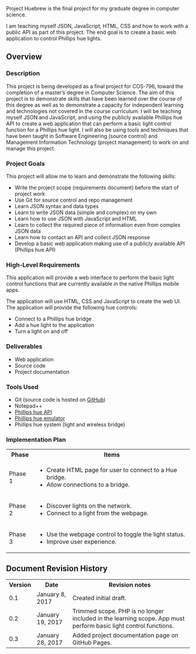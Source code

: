 Project Huebrew is the final project for my graduate degree in computer science.

I am teaching myself JSON, JavaScript, HTML, CSS and how to work with a public API as part of this project. 
The end goal is to create a basic web application to control Phillips hue lights.

<body>
<div class="container">
	<h2>Overview</h2>
	<h3>Description</h3>
	<p>This project is being developed as a final project for COS-796, toward the completion of a master’s degree in Computer Science. The aim of this project is to demonstrate skills that have been learned over the course of this degree as well as to demonstrate
		a capacity for independent learning and technologies not covered in the course curriculum. I will be teaching myself JSON and JavaScript, and using the publicly available Phillips hue API to create a web application that can perform a basic light control
		function for a Phillips hue light. I will also be using tools and techniques that have been taught in Software Engineering (source control) and Management Information Technology (project management) to work on and manage this project.
	</p>
	<h3>Project Goals</h3>
	<p>This project will allow me to learn and demonstrate the following skills:</p>
	<ul>
		<li>Write the project scope (requirements document) before the start of project work</li>
		<li>Use Git for source control and repo management</li>
		<li>Learn JSON syntax and data types</li>
		<li>Learn to write JSON data (simple and complex) on my own</li>
		<li>Learn how to use JSON with JavaScript and HTML</li>
		<li>Learn to collect the required piece of information even from complex JSON data</li>
		<li>Learn how to contact an API and collect JSON response</li>
		<li>Develop a basic web application making use of a publicly available API (Phillips hue API)</li>
	</ul>
	<h3>High-Level Requirements</h3> 
	<p>This application will provide a web interface to perform the basic light control functions that are currently available in the native Phillips mobile apps. </p>
	<p>The application will use HTML, CSS and JavaScript to create the web UI. The application will provide the following hue controls:</p>
	<ul>
		<li>Connect to a Phillips hue bridge</li>
		<li>Add a hue light to the application</li>
		<li>Turn a light on and off</li>
	</ul>
	<h3>Deliverables</h3>
	<ul>
		<li>Web application</li>
		<li>Source code</li>
		<li>Project documentation</li>
	</ul>
	<h3>Tools Used</h3>
	<ul>
		<li>Git (source code is hosted on <a href="https://github.com/purplestencil/project-huebrew">GitHub</a>)
		</li>
		<li>Notepad++
		</li>
		<li><a href="https://developers.meethue.com/philips-hue-api">Phillips hue API</a>
		</li>
		<li><a href="http://steveyo.github.io/Hue-Emulator/">Phillips hue emulator</a>
		</li>
		<li>Phillips hue system (light and wireless bridge)
		</li>
	</ul>
	<h3>Implementation Plan</h3>
	<table class="table">
		<tr>
			<th>Phase</th>
			<th>Items</th>
		</tr>
		<tr>
			<td>Phase 1</td>
			<td>
				<ul>
					<li>Create HTML page for user to connect to a Hue bridge.</li>
					<li>Allow connections to a bridge.</li>
				</ul>
			</td>
		</tr>
		<tr>
			<td>Phase 2</td>
			<td>
				<ul>
					<li>Discover lights on the network.</li>
					<li>Connect to a light from the webpage.</li>
				</ul>
			</td>
		</tr>
		<tr>
			<td>Phase 3</td>
			<td>
				<ul>
					<li>Use the webpage control to toggle the light status.</li>
					<li>Improve user experience.</li>
				</ul>
			</td>
		</tr>
	</table>
	<h2>Document Revision History</h2>
	<table class="table">
		<tr>
			<th>Version</th>
			<th>Date</th>
			<th>Revision notes</th>
		</tr>
		<tr>
			<td>0.1</td>
			<td>January 8, 2017</td>
			<td>Created initial draft.</td>
		</tr>
		<tr>
			<td>0.2</td>
			<td>January 19, 2017</td>
			<td>Trimmed scope. PHP is no longer included in the learning scope. App must perform basic light control functions.</td>
		</tr>
		<tr>
			<td>0.3</td>
			<td>January 28, 2017</td>
			<td>Added project documentation page on GitHub Pages.</td>
		</tr>
	</table>
</div>
</body>
